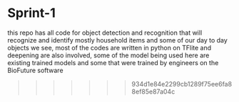 
# Sprint-1
this repo has all code for object detection and recognition that will recognize and identify mostly household items and some of our day to day objects we see, most of the codes are written in python on TFlite and deepening are also involved, some of the model being used here are existing trained models and some that were trained by engineers on the BioFuture software 
>>>>>>> 934d1e84e2299cb1289f75ee6fa88ef85e87a04c
